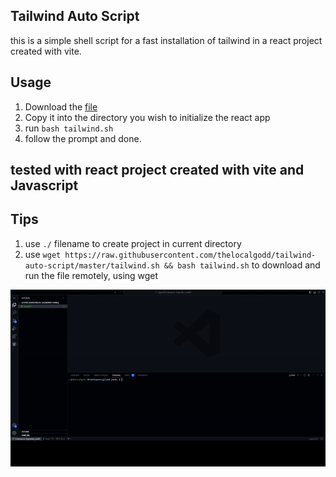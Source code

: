 ## Tailwind Auto Script
this is a simple shell script for a fast installation of tailwind in a react project created with vite.

## Usage
1. Download the [file](tailwind.sh)
2. Copy it into the directory you wish to initialize the react app
3. run `bash tailwind.sh`
4. follow the prompt and done.

## tested with react project created with vite and Javascript

## Tips
1. use `./` filename to create project in current directory
2. use `wget https://raw.githubusercontent.com/thelocalgodd/tailwind-auto-script/master/tailwind.sh && bash tailwind.sh` to download and run the file remotely, using wget

![preview](usage.gif)
